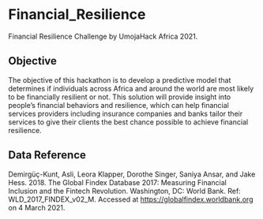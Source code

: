 # Financial_Resilience

Financial Resilience Challenge by UmojaHack Africa 2021.
## Objective 
The objective of this hackathon is to develop a predictive model that determines if individuals across Africa and around the world are most likely to be financially resilient or not. This solution will provide insight into people’s financial behaviors and resilience, which can help financial services providers including insurance companies and banks tailor their services to give their clients the best chance possible to achieve financial resilience.

## Data Reference

Demirgüç-Kunt, Asli, Leora Klapper, Dorothe Singer, Saniya Ansar, and Jake Hess. 2018. The Global Findex Database 2017: Measuring Financial Inclusion and the Fintech Revolution. Washington, DC: World Bank. Ref: WLD_2017_FINDEX_v02_M. Accessed at https://globalfindex.worldbank.org on 4 March 2021.
